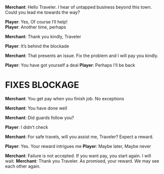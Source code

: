**Merchant**: Hello Traveler. I hear of untapped business beyond this town. Could you lead me towards the way?

**Player**: Yes, Of course I’ll help!   
**Player**: Another time, perhaps

**Merchant**: Thank you kindly, Traveler

**Player**: It’s behind the blockade

**Merchant**: That presents an issue. Fix the problem and I will pay you kindly.
 
**Player**: You have got yourself a deal
**Player**: Perhaps I’ll be back

<h1>FIXES BLOCKAGE</h1>

**Merchant**: You get pay when you finish job. No exceptions

**Merchant**: You have done well

**Merchant**: Did guards follow you?


**Player**: I didn’t check

**Merchant**:  For safe travels, will you assist me, Traveler? Expect a reward.


**Player**: Yes. Your reward intrigues me
**Player**: Maybe later, Maybe never

**Merchant**: Failure is not accepted. If you want pay, you start again. I will wait. 
**Merchant**: Thank you Traveler. As promised, your reward. We may see each other again.

